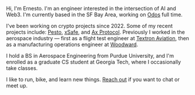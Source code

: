 Hi, I'm Ernesto. I'm an engineer interested in the intersection of AI and Web3. I'm currently based in the SF Bay Area, working on [Odos](https://odos.xyz) full time.

I've been working on crypto projects since 2022. Some of my recent projects include: [Pesto](https://ernestor.xyz/projects/pesto), [xSafe](https://ernestor.xyz/projects/xsafe), and [Ax Protocol](https://ernestor.xyz/projects/ax-protocol). Previously I worked in the aerospace industry — first as a flight test engineer at [Textron Aviation](https://en.wikipedia.org/wiki/Textron_Aviation), then as a manufacturing operations engineer at [Woodward](https://en.wikipedia.org/wiki/Woodward,_Inc.).

I hold a BS in Aerospace Engineering from Purdue University, and I'm enrolled as a graduate CS student at Georgia Tech, where I occasionally take classes.

I like to run, bike, and learn new things. [Reach out](https://ernestor.xyz/contact) if you want to chat or meet up.

